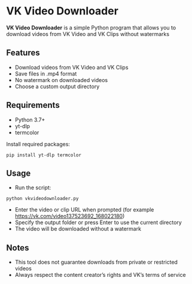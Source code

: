 # VK Video Downloader

**VK Video Downloader** is a simple Python program that allows you to download videos from VK Video and VK Clips without watermarks

## Features

* Download videos from VK Video and VK Clips
* Save files in .mp4 format
* No watermark on downloaded videos
* Choose a custom output directory

## Requirements

* Python 3.7+
* yt-dlp
* termcolor

Install required packages:

```
pip install yt-dlp termcolor
```

## Usage

* Run the script:
```
python vkvideodownloader.py
```
* Enter the video or clip URL when prompted (for example https://vk.com/video137523692_168022180)
* Specify the output folder or press Enter to use the current directory
* The video will be downloaded without a watermark

## Notes

* This tool does not guarantee downloads from private or restricted videos
* Always respect the content creator’s rights and VK’s terms of service
